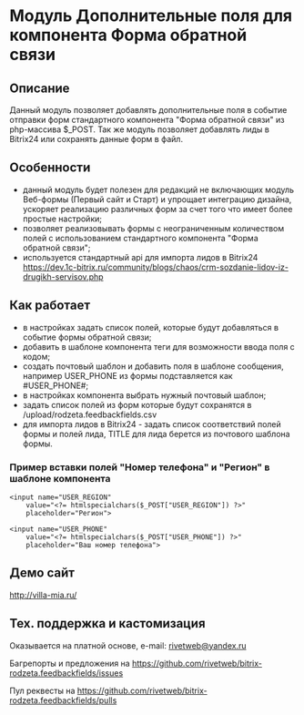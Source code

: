﻿
# Модуль Дополнительные поля для компонента Форма обратной связи

## Описание

Данный модуль позволяет добавлять дополнительные поля в событие отправки форм стандартного компонента "Форма обратной связи" из php-массива $_POST. Так же модуль позволяет добавлять лиды в Bitrix24 или сохранять данные форм в файл.

## Особенности

- данный модуль будет полезен для редакций не включающих модуль Веб-формы (Первый сайт и Старт) и упрощает интеграцию дизайна, ускоряет реализацию различных форм за счет того что имеет более простые настройки;
- позволяет реализовывать формы с неограниченным количеством полей с использованием стандартного компонента "Форма обратной связи";
- используется стандартный api для импорта лидов в Bitrix24 https://dev.1c-bitrix.ru/community/blogs/chaos/crm-sozdanie-lidov-iz-drugikh-servisov.php

## Как работает

- в настройках задать список полей, которые будут добавляться в событие формы обратной связи;
- добавить в шаблоне компонента теги для возможности ввода поля с кодом;
- создать почтовый шаблон и добавить поля в шаблоне сообщения, например USER_PHONE из формы подставляется как #USER_PHONE#;
- в настройках компонента выбрать нужный почтовый шаблон;
- задать список полей из форм которые будут сохранятся в /upload/rodzeta.feedbackfields.csv
- для импорта лидов в Bitrix24 - задать список соответствий полей формы и полей лида, TITLE для лида берется из почтового шаблона формы.

### Пример вставки полей "Номер телефона" и "Регион" в шаблоне компонента

    <input name="USER_REGION" 
        value="<?= htmlspecialchars($_POST["USER_REGION"]) ?>"
        placeholder="Регион">

    <input name="USER_PHONE" 
        value="<?= htmlspecialchars($_POST["USER_PHONE"]) ?>" 
        placeholder="Ваш номер телефона">

## Демо сайт

http://villa-mia.ru/

## Тех. поддержка и кастомизация

Оказывается на платной основе, e-mail: rivetweb@yandex.ru

Багрепорты и предложения на https://github.com/rivetweb/bitrix-rodzeta.feedbackfields/issues

Пул реквесты на https://github.com/rivetweb/bitrix-rodzeta.feedbackfields/pulls

